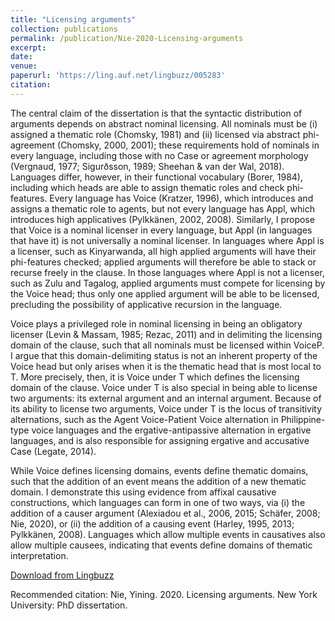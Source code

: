 ```yaml
---
title: "Licensing arguments"
collection: publications
permalink: /publication/Nie-2020-Licensing-arguments
excerpt:
date: 
venue: 
paperurl: 'https://ling.auf.net/lingbuzz/005283'
citation: 
---
```

The central claim of the dissertation is that the syntactic distribution of arguments depends on abstract nominal licensing. All nominals must be (i) assigned a thematic role (Chomsky, 1981) and (ii) licensed via abstract phi-agreement (Chomsky, 2000, 2001); these requirements hold of nominals in every language, including those with no Case or agreement morphology (Vergnaud, 1977; Sigurðsson, 1989; Sheehan & van der Wal, 2018). Languages differ, however, in their functional vocabulary (Borer, 1984), including which heads are able to assign thematic roles and check phi-features. Every language has Voice (Kratzer, 1996), which introduces and assigns a thematic role to agents, but not every language has Appl, which introduces high applicatives (Pylkkänen, 2002, 2008). Similarly, I propose that Voice is a nominal licenser in every language, but Appl (in languages that have it) is not universally a nominal licenser. In languages where Appl is a licenser, such as Kinyarwanda, all high applied arguments will have their phi-features checked; applied arguments will therefore be able to stack or recurse freely in the clause. In those languages where Appl is not a licenser, such as Zulu and Tagalog, applied arguments must compete for licensing by the Voice head; thus only one applied argument will be able to be licensed, precluding the possibility of applicative recursion in the language. 

Voice plays a privileged role in nominal licensing in being an obligatory licenser (Levin & Massam, 1985; Rezac, 2011) and in delimiting the licensing domain of the clause, such that all nominals must be licensed within VoiceP. I argue that this domain-delimiting status is not an inherent property of the Voice head but only arises when it is the thematic head that is most local to T. More precisely, then, it is Voice under T which defines the licensing domain of the clause. Voice under T is also special in being able to license two arguments: its external argument and an internal argument. Because of its ability to license two arguments, Voice under T is the locus of transitivity alternations, such as the Agent Voice-Patient Voice alternation in Philippine-type voice languages and the ergative-antipassive alternation in ergative languages, and is also responsible for assigning ergative and accusative Case (Legate, 2014). 

While Voice defines licensing domains, events define thematic domains, such that the addition of an event means the addition of a new thematic domain. I demonstrate this using evidence from affixal causative constructions, which languages can form in one of two ways, via (i) the addition of a causer argument (Alexiadou et al., 2006, 2015; Schäfer, 2008; Nie, 2020), or (ii) the addition of a causing event (Harley, 1995, 2013; Pylkkänen, 2008). Languages which allow multiple events in causatives also allow multiple causees, indicating that events define domains of thematic interpretation.

[Download from Lingbuzz](https://ling.auf.net/lingbuzz/005283)

Recommended citation: Nie, Yining. 2020. Licensing arguments. New York University: PhD dissertation.